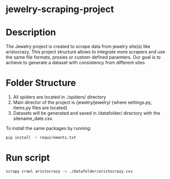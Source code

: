 # jewelry-scraping-project

# Description

The Jewelry project is created to scrape data from jewelry site(s) like aristocrazy. This project structure allows to integrate more scrapers and use the same file formats, proxies or custom-defined paramters. Our goal is to achieve to generate a dataset with consistency from different sites

# Folder Structure

1. All spiders are located in ./spiders/ directory
2. Main director of the project is /jewelry/jewelry/ {where settings.py, items.py files are located}
3. Datasets will be generated and saved in /datafolder/ directory with the sitename_date.csv.


 To install the same packages by running:

```bash
pip install -r requirements.txt
```
# Run script
```bash
scrapy crawl aristocrazy -o ./datafolder/aristocrazy.csv

```
